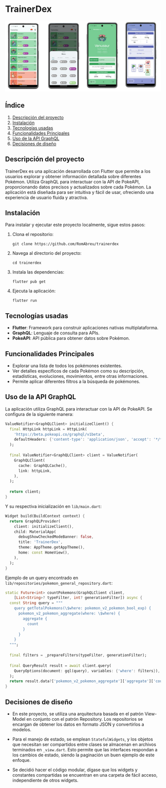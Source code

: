 # TrainerDex

![image.png](image.png)

## Índice

1. [Descripción del proyecto](#descripción-del-proyecto)
2. [Instalación](#instalación)
3. [Tecnologías usadas](#tecnologías-usadas)
4. [Funcionalidades Principales](#funcionalidades-principales)
5. [Uso de la API GraphQL](#uso-de-la-api-graphql)
6. [Decisiones de diseño](#decisiones-de-diseño)

## Descripción del proyecto

TrainerDex es una aplicación desarrollada con Flutter que permite a los usuarios explorar y obtener información detallada sobre diferentes Pokémon. Utiliza GraphQL para interactuar con la API de PokeAPI, proporcionando datos precisos y actualizados sobre cada Pokémon. La aplicación está diseñada para ser intuitiva y fácil de usar, ofreciendo una experiencia de usuario fluida y atractiva.

## Instalación

Para instalar y ejecutar este proyecto localmente, sigue estos pasos:

1. Clona el repositorio:
    
    ```
    git clone https://github.com/RomAbreu/trainerdex
    ```
    
2. Navega al directorio del proyecto:
    
    ```
    cd trainerdex
    ```
    
3. Instala las dependencias:
    
    ```
    flutter pub get
    ```
    
4. Ejecuta la aplicación:
    
    ```
    flutter run
    ```
    

## Tecnologías usadas

- **Flutter**: Framework para construir aplicaciones nativas multiplataforma.
- **GraphQL**: Lenguaje de consulta para APIs.
- **PokeAPI**: API pública para obtener datos sobre Pokémon.

## Funcionalidades Principales

- Explorar una lista de todos los pokémones existentes.
- Ver detalles específicos de cada Pokémon como su descripción, estadísticas, evoluciones, movimientos, entre otras informaciones.
- Permite aplicar diferentes filtros a la búsqueda de pokémones.

## Uso de la API GraphQL

La aplicación utiliza GraphQL para interactuar con la API de PokeAPI. Se configura de la siguiente manera:

```dart
ValueNotifier<GraphQLClient> initializeClient() {
  final HttpLink httpLink = HttpLink(
    'https://beta.pokeapi.co/graphql/v1beta',
    defaultHeaders: {'content-type': 'application/json', 'accept': '*/*'},
  );

  final ValueNotifier<GraphQLClient> client = ValueNotifier(
    GraphQLClient(
      cache: GraphQLCache(),
      link: httpLink,
    ),
  );

  return client;
}
```

Y su respectiva inicialización en `lib/main.dart`:

```dart
Widget build(BuildContext context) {
  return GraphQLProvider(
    client: initializeClient(),
    child: MaterialApp(
      debugShowCheckedModeBanner: false,
      title: 'TrainerDex',
      theme: AppTheme.getAppTheme(),
      home: const HomeView(),
    ),
  );
}
```

Ejemplo de un query encontrado en `lib/repositories/pokemon_general_repository.dart`:

```dart
static Future<int> countPokemons(GraphQLClient client,
    [List<String>? typeFilter, int? generationFilter]) async {
  const String query = """
    query getTotalPokemons(\$where: pokemon_v2_pokemon_bool_exp) {
      pokemon_v2_pokemon_aggregate(where: \$where) {
        aggregate {
          count
        }
      }
    }
  """;

  final filters = _prepareFilters(typeFilter, generationFilter);

  final QueryResult result = await client.query(
    QueryOptions(document: gql(query), variables: {'where': filters}),
  );
  return result.data?['pokemon_v2_pokemon_aggregate']['aggregate']['count'];
}
```

## Decisiones de diseño

- En este proyecto, se utiliza una arquitectura basada en el patrón View-Model en conjunto con el patrón Repository. Los repositorios se encargan de obtener los datos en formato JSON y convertirlos a modelos.

- Para el manejo de estado, se emplean `StatefulWidgets`, y los objetos que necesitan ser compartidos entre clases se almacenan en archivos terminados en `_view.dart`. Esto permite que las interfaces respondan a los cambios de estado, siendo la paginación un buen ejemplo de este enfoque.

- Se decidió hacer el código modular, dígase que los widgets y constantes compartidas se encuentran en una carpeta de fácil acceso, independiente de otros widgets.
